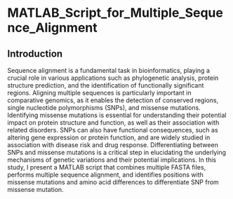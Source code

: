 # MATLAB_Script_for_Multiple_Sequence_Alignment

## Introduction

Sequence alignment is a fundamental task in bioinformatics, playing a crucial role in various
applications such as phylogenetic analysis, protein structure prediction, and the identification of
functionally significant regions. Aligning multiple sequences is particularly important in
comparative genomics, as it enables the detection of conserved regions, single nucleotide
polymorphisms (SNPs), and missense mutations.
Identifying missense mutations is essential for understanding their potential impact on protein
structure and function, as well as their association with related disorders. SNPs can also have
functional consequences, such as altering gene expression or protein function, and are widely
studied in association with disease risk and drug response. Differentiating between SNPs and
missense mutations is a critical step in elucidating the underlying mechanisms of genetic
variations and their potential implications.
In this study, I present a MATLAB script that combines multiple FASTA files, performs multiple
sequence alignment, and identifies positions with missense mutations and amino acid differences
to differentiate SNP from missense mutation.

